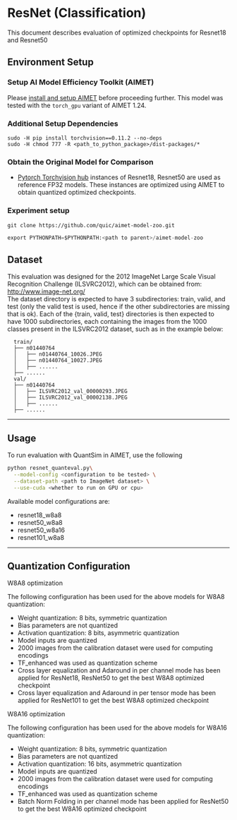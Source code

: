 # ResNet (Classification)
This document describes evaluation of optimized checkpoints for Resnet18 and Resnet50

## Environment Setup
### Setup AI Model Efficiency Toolkit (AIMET)
Please [install and setup AIMET](https://github.com/quic/aimet/blob/release-aimet-1.24/packaging/install.md) before proceeding further.
This model was tested with the `torch_gpu` variant of AIMET 1.24.

### Additional Setup Dependencies
```
sudo -H pip install torchvision==0.11.2 --no-deps
sudo -H chmod 777 -R <path_to_python_package>/dist-packages/*
```

### Obtain the Original Model for Comparison
- [Pytorch Torchvision hub](https://pytorch.org/vision/0.11/models.html#classification) instances of Resnet18, Resnet50 are used as reference FP32 models. These instances are optimized using AIMET to obtain quantized optimized checkpoints.

### Experiment setup
```
git clone https://github.com/quic/aimet-model-zoo.git
```
```python
export PYTHONPATH=$PYTHONPATH:<path to parent>/aimet-model-zoo
```

## Dataset
This evaluation was designed for the 2012 ImageNet Large Scale Visual Recognition Challenge (ILSVRC2012), which can be obtained from: http://www.image-net.org/  
The dataset directory is expected to have 3 subdirectories: train, valid, and test (only the valid test is used, hence if the other subdirectories are missing that is ok).
Each of the {train, valid, test} directories is then expected to have 1000 subdirectories, each containing the images from the 1000 classes present in the ILSVRC2012 dataset, such as in the example below:

```
  train/
  ├── n01440764
  │   ├── n01440764_10026.JPEG
  │   ├── n01440764_10027.JPEG
  │   ├── ......
  ├── ......
  val/
  ├── n01440764
  │   ├── ILSVRC2012_val_00000293.JPEG
  │   ├── ILSVRC2012_val_00002138.JPEG
  │   ├── ......
  ├── ......
```
---

## Usage
To run evaluation with QuantSim in AIMET, use the following
```bash
python resnet_quanteval.py\
  --model-config <configuration to be tested> \
  --dataset-path <path to ImageNet dataset> \
  --use-cuda <whether to run on GPU or cpu>
```

Available model configurations are:
- resnet18_w8a8
- resnet50_w8a8
- resnet50_w8a16
- resnet101_w8a8
---

## Quantization Configuration

W8A8 optimization

The following configuration has been used for the above models for W8A8 quantization:
- Weight quantization: 8 bits, symmetric quantization
- Bias parameters are not quantized
- Activation quantization: 8 bits, asymmetric quantization
- Model inputs are quantized
- 2000 images from the calibration dataset were used for computing encodings
- TF_enhanced was used as quantization scheme
- Cross layer equalization and Adaround in per channel mode has been applied for ResNet18, ResNet50 to get the best W8A8 optimized checkpoint
- Cross layer equalization and Adaround in per tensor mode has been applied for ResNet101 to get the best W8A8 optimized checkpoint


W8A16 optimization

The following configuration has been used for the above models for W8A16 quantization:
- Weight quantization: 8 bits, symmetric quantization
- Bias parameters are not quantized
- Activation quantization: 16 bits, asymmetric quantization
- Model inputs are quantized
- 2000 images from the calibration dataset were used for computing encodings
- TF_enhanced was used as quantization scheme
- Batch Norm Folding in per channel mode has been applied for ResNet50 to get the best W8A16 optimized checkpoint


